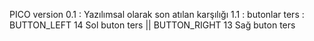PICO version 0.1 : Yazılımsal olarak son atılan karşılığı 1.1 : butonlar ters : BUTTON_LEFT  14  Sol buton ters || BUTTON_RIGHT 13  Sağ buton ters

